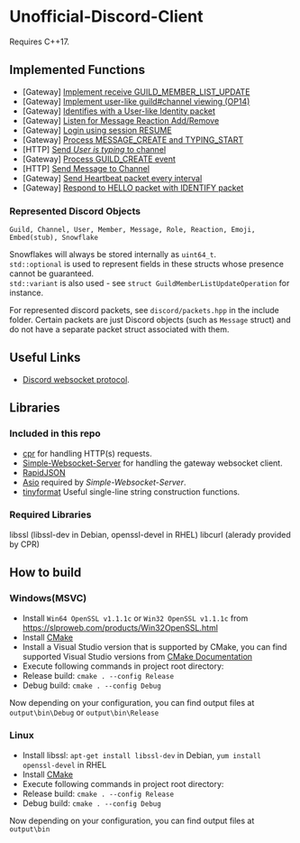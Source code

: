 # Unofficial-Discord-Client

Requires C++17.

## Implemented Functions
 - [Gateway] [Implement receive GUILD_MEMBER_LIST_UPDATE](https://github.com/SnakePin/Unofficial-Discord-Client/commit/d59c87c93cb91733d996ef7006376a2ef3e984d5)
 - [Gateway] [Implement user-like guild#channel viewing (OP14)](https://github.com/SnakePin/Unofficial-Discord-Client/commit/7c390b018bec4d69daebf012bb96b324d88d74e7)
 - [Gateway] [Identifies with a User-like Identity packet](https://github.com/SnakePin/Unofficial-Discord-Client/commit/b81f25438b2e4bdcc573da2a05835cd47e2a68ea)
 - [Gateway] [Listen for Message Reaction Add/Remove](https://github.com/SnakePin/Unofficial-Discord-Client/commit/0a528740359b94ac68689d3b4b978f4260f20612)
 - [Gateway] [Login using session RESUME](https://github.com/SnakePin/Unofficial-Discord-Client/commit/3e6e06cbd25608ea5c2540edc28fc0954829fe41)
 - [Gateway] [Process MESSAGE_CREATE and TYPING_START](https://github.com/SnakePin/Unofficial-Discord-Client/commit/a37d07280df549555da0b3512fe6b662e9eebbaf)
 - [HTTP] [Send *User is typing* to channel](https://github.com/SnakePin/Unofficial-Discord-Client/commit/44872641bbeb11790ff3b26ea584ae84929d4706)
 - [Gateway] [Process GUILD_CREATE event](https://github.com/SnakePin/Unofficial-Discord-Client/commit/d2142fa6104b5c158598b7c5edfa4ae7c5586e0d)
 - [HTTP] [Send Message to Channel](https://github.com/SnakePin/Unofficial-Discord-Client/commit/90453b33c1c9882da563ddf021c2f7e464fd7a00)
 - [Gateway] [Send Heartbeat packet every interval](https://github.com/SnakePin/Unofficial-Discord-Client/commit/4e3d27acf65a3e608330b77901c091cfb47a3033)
 - [Gateway] [Respond to HELLO packet with IDENTIFY packet](https://github.com/SnakePin/Unofficial-Discord-Client/commit/de1a98e68269697dacb2c368bd8da9f445755036)

### Represented Discord Objects
`Guild, Channel, User, Member, Message, Role, Reaction, Emoji, Embed(stub), Snowflake`

Snowflakes will always be stored internally as `uint64_t`.  
`std::optional` is used to represent fields in these structs whose presence cannot be guaranteed.  
`std::variant` is also used - see `struct GuildMemberListUpdateOperation` for instance.

For represented discord packets, see `discord/packets.hpp` in the include folder. Certain packets are just Discord objects (such as `Message` struct) and do not have a separate packet struct associated with them.


## Useful Links
 - [Discord websocket protocol](https://discordapp.com/developers/docs/topics/gateway).

## Libraries

### Included in this repo
 - [cpr](https://github.com/whoshuu/cpr) for handling HTTP(s) requests.
 - [Simple-Websocket-Server](https://gitlab.com/eidheim/Simple-WebSocket-Server) for handling the gateway websocket client.
 - [RapidJSON](https://github.com/Tencent/rapidjson/)
 - [Asio](https://think-async.com/Asio/) required by *Simple-Websocket-Server*.
 - [tinyformat](https://github.com/c42f/tinyformat) Useful single-line string construction functions.

### Required Libraries
libssl (libssl-dev in Debian, openssl-devel in RHEL)
libcurl (alerady provided by CPR)


## How to build

### Windows(MSVC)
 - Install `Win64 OpenSSL v1.1.1c` or `Win32 OpenSSL v1.1.1c` from https://slproweb.com/products/Win32OpenSSL.html
 - Install [CMake](https://cmake.org/)
 - Install a Visual Studio version that is supported by CMake, you can find supported Visual Studio versions from [CMake Documentation](https://cmake.org/cmake/help/latest/manual/cmake-generators.7.html#visual-studio-generators)
 - Execute following commands in project root directory:
 - Release build: `cmake . --config Release`
 - Debug build: `cmake . --config Debug`
 
Now depending on your configuration, you can find output files at `output\bin\Debug` or `output\bin\Release`
 
### Linux
 - Install libssl: `apt-get install libssl-dev` in Debian, `yum install openssl-devel` in RHEL
 - Install [CMake](https://cmake.org/)
 - Execute following commands in project root directory:
 - Release build: `cmake . --config Release`
 - Debug build: `cmake . --config Debug`
 
Now depending on your configuration, you can find output files at `output\bin`